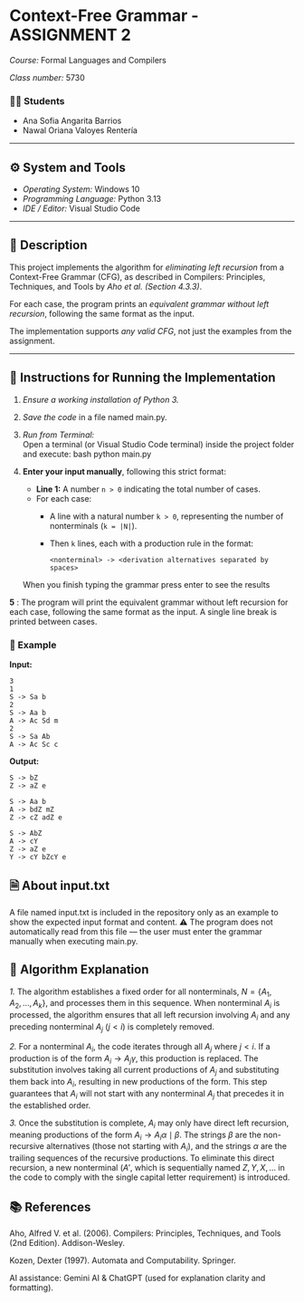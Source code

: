 # Context-Free Grammar - ASSIGNMENT 2
*Course:* Formal Languages and Compilers  

*Class number:* 5730  

### 👩‍🎓 Students
- Ana Sofia Angarita Barrios  
- Nawal Oriana Valoyes Rentería  

---

## ⚙️ System and Tools
- *Operating System:* Windows 10  
- *Programming Language:* Python 3.13  
- *IDE / Editor:* Visual Studio Code  

---

## 📘 Description
This project implements the algorithm for *eliminating left recursion* from a Context-Free Grammar (CFG), as described in Compilers: Principles, Techniques, and Tools by *Aho et al. (Section 4.3.3)*.  

For each case, the program prints an *equivalent grammar without left recursion*, following the same format as the input.

The implementation supports *any valid CFG*, not just the examples from the assignment.

---

## 🚀 Instructions for Running the Implementation

1. *Ensure a working installation of Python 3.*

2. *Save the code* in a file named main.py.

3. *Run from Terminal:*  
   Open a terminal (or Visual Studio Code terminal) inside the project folder and execute:
   bash
   python main.py
4. **Enter your input manually**, following this strict format:

   - **Line 1:** A number `n > 0` indicating the total number of cases.  
   - For each case:  
     - A line with a natural number `k > 0`, representing the number of nonterminals (`k = |N|`).  
     - Then `k` lines, each with a production rule in the format:  

       ```
       <nonterminal> -> <derivation alternatives separated by spaces>
       ```

   When you finish typing the grammar press enter to see the results

**5** : The program will print the equivalent grammar without left recursion for each case, following the same format as the input. A single line break is printed between cases.

### 🧩 Example

**Input:**
```
3
1
S -> Sa b
2
S -> Aa b
A -> Ac Sd m
2
S -> Sa Ab
A -> Ac Sc c
```

**Output:**
```
S -> bZ
Z -> aZ e

S -> Aa b
A -> bdZ mZ
Z -> cZ adZ e

S -> AbZ
A -> cY
Z -> aZ e
Y -> cY bZcY e
```

## 🗎 About input.txt

A file named input.txt is included in the repository only as an example to show the expected input format and content.
⚠️ The program does not automatically read from this file — the user must enter the grammar manually when executing main.py.


## 🧠 Algorithm Explanation
*1.* The algorithm establishes a fixed order for all nonterminals, $N = \{A_1, A_2, \dots, A_k\}$, and processes them in this sequence. When nonterminal $A_i$ is processed, the algorithm ensures that all left recursion involving $A_i$ and any preceding nonterminal $A_j$ ($j < i$) is completely removed.

*2.* For a nonterminal $A_i$, the code iterates through all $A_j$ where $j < i$. If a production is of the form $A_i \rightarrow A_j \gamma$, this production is replaced. The substitution involves taking all current productions of $A_j$ and substituting them back into $A_i$, resulting in new productions of the form. This step guarantees that $A_i$ will not start with any nonterminal $A_j$ that precedes it in the established order.

*3.* Once the substitution is complete, $A_i$ may only have direct left recursion, meaning productions of the form $A_i \rightarrow A_i \alpha \mid \beta$. The strings $\beta$ are the non-recursive alternatives (those not starting with $A_i$), and the strings $\alpha$ are the trailing sequences of the recursive productions. To eliminate this direct recursion, a new nonterminal ($A'$, which is sequentially named $Z, Y, X, \dots$ in the code to comply with the single capital letter requirement) is introduced.


## 📚 References

Aho, Alfred V. et al. (2006). Compilers: Principles, Techniques, and Tools (2nd Edition). Addison-Wesley.

Kozen, Dexter (1997). Automata and Computability. Springer.

AI assistance: Gemini AI & ChatGPT (used for explanation clarity and formatting).
